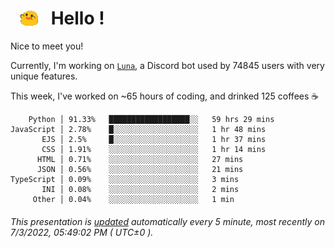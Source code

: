 <h1>   <img src="./spoinky.gif" style="vertical-align:middle;" width="30px">   Hello ! </h1>

Nice to meet you!

Currently, I'm working on <a href='https://github.com/Asgarrrr/Luna'>`Luna`</a>, a Discord bot used by 74845 users with very unique features.

This week, I've worked on ~65 hours of coding, and drinked 125 coffees ☕

```
    Python │ 91.33%   ██████████████████░░   59 hrs 29 mins
JavaScript │ 2.78%    █░░░░░░░░░░░░░░░░░░░   1 hr 48 mins
       EJS │ 2.5%     █░░░░░░░░░░░░░░░░░░░   1 hr 37 mins
       CSS │ 1.91%    ░░░░░░░░░░░░░░░░░░░░   1 hr 14 mins
      HTML │ 0.71%    ░░░░░░░░░░░░░░░░░░░░   27 mins
      JSON │ 0.56%    ░░░░░░░░░░░░░░░░░░░░   21 mins
TypeScript │ 0.09%    ░░░░░░░░░░░░░░░░░░░░   3 mins
       INI │ 0.08%    ░░░░░░░░░░░░░░░░░░░░   2 mins
     Other │ 0.04%    ░░░░░░░░░░░░░░░░░░░░   1 min
```

###### This presentation is [updated](https://github.com/Asgarrrr) automatically every 5 minute, most recently on 7/3/2022, 05:49:02 PM ( UTC±0 ).